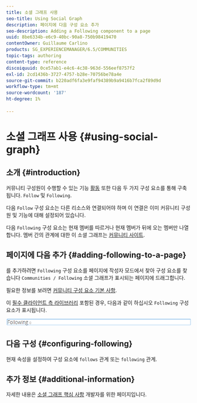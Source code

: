 ```yaml
---
title: 소셜 그래프 사용
seo-title: Using Social Graph
description: 페이지에 다음 구성 요소 추가
seo-description: Adding a Following component to a page
uuid: 8be6334b-e6c9-40bc-90a8-750b98419470
contentOwner: Guillaume Carlino
products: SG_EXPERIENCEMANAGER/6.5/COMMUNITIES
topic-tags: authoring
content-type: reference
discoiquuid: 0ce57ab1-e4c6-4c38-963d-556eef8757f2
exl-id: 2cd1436b-3727-4757-b28e-70756be78a4e
source-git-commit: b220adf6fa3e9faf94389b9a9416b7fca2f89d9d
workflow-type: tm+mt
source-wordcount: '187'
ht-degree: 1%

---
```


# 소셜 그래프 사용 {#using-social-graph}

## 소개 {#introduction}

커뮤니티 구성원이 수행할 수 있는 기능 [활동](activities.md) 또한 다음 두 가지 구성 요소를 통해 구축됩니다. `Follow` 및 `Following`.

다음 `Follow` 구성 요소는 다른 리소스와 연결되어야 하며 이 연결은 이미 커뮤니티 구성원 및 기능에 대해 설정되어 있습니다.

다음 `Following` 구성 요소는 현재 멤버를 따르거나 현재 멤버가 뒤에 오는 멤버만 나열합니다. 멤버 간의 관계에 대한 이 소셜 그래프는 [커뮤니티 사이트](overview.md#communitiessites).

## 페이지에 다음 추가 {#adding-following-to-a-page}

를 추가하려면 `Following` 구성 요소를 페이지에 작성자 모드에서 찾아 구성 요소를 찾습니다 `Communities / Following` 소셜 그래프가 표시되는 페이지에 드래그합니다.

필요한 정보를 보려면 [커뮤니티 구성 요소 기본 사항](basics.md).

이 [필수 클라이언트 측 라이브러리](essentials-socialgraph.md#essentials-for-client-side) 포함된 경우, 다음과 같이 하십시오 `Following` 구성 요소가 표시됩니다.

![다음](assets/following.png)

## 다음 구성 {#configuring-following}

현재 속성을 설정하여 구성 요소에 `follows` 관계 또는 `following` 관계.

## 추가 정보 {#additional-information}

자세한 내용은 [소셜 그래프 핵심 사항](essentials-socialgraph.md) 개발자를 위한 페이지입니다.
